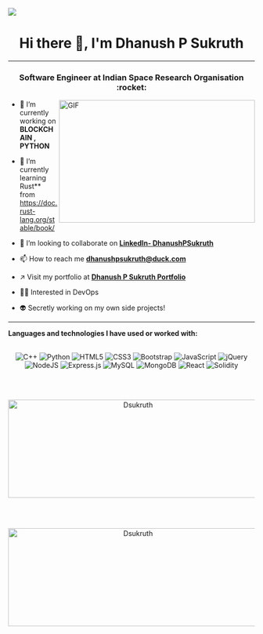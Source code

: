 ![](https://komarev.com/ghpvc/?username=dsukruth)
<br>

<h1 align="center">Hi there 👋, I'm Dhanush P Sukruth </h1>
<hr>
<h3 align="center">Software Engineer at Indian Space Research Organisation :rocket:	 </h3>
<img align="right" alt="GIF" src="https://miro.medium.com/max/875/1*Urc28sbnORGOW5oyohQ06g.gif" width="400px" height="250" />
</a>


- 🔭 I’m currently working on **BLOCKCHAIN , PYTHON**

- 🌱 I’m currently learning Rust** from https://doc.rust-lang.org/stable/book/

- 👯 I’m looking to collaborate on **[LinkedIn- DhanushPSukruth](https://www.linkedin.com/in/dhanush-p-sukruth-76821a157/)**

- 📫 How to reach me **dhanushpsukruth@duck.com**

- ↗ Visit my portfolio at **[Dhanush P Sukruth Portfolio](https://dhanushpsukruth.me)**

- 👨‍💻 Interested in DevOps

- :alien: Secretly working on my own side projects! 

<hr>

**Languages and technologies I have used or worked with:** 
<br>
<br>
<p align="center">
<img alt="C++" src="https://img.shields.io/badge/c++%20-%2300599C.svg?&style=for-the-badge&logo=c%2B%2B&ogoColor=white"/>
<img alt="Python" src="https://img.shields.io/badge/python%20-%2314354C.svg?&style=for-the-badge&logo=python&logoColor=white"/>
<img alt="HTML5" src="https://img.shields.io/badge/html5%20-%23E34F26.svg?&style=for-the-badge&logo=html5&logoColor=white"/>
<img alt="CSS3" src="https://img.shields.io/badge/css3%20-%231572B6.svg?&style=for-the-badge&logo=css3&logoColor=white"/>
<img alt="Bootstrap" src="https://img.shields.io/badge/bootstrap%20-%23563D7C.svg?&style=for-the-badge&logo=bootstrap&logoColor=white"/>
<img alt="JavaScript" src="https://img.shields.io/badge/javascript%20-%23323330.svg?&style=for-the-badge&logo=javascript&logoColor=%23F7DF1E"/>
<img alt="jQuery" src="https://img.shields.io/badge/jquery%20-%230769AD.svg?&style=for-the-badge&logo=jquery&logoColor=white"/>
<img alt="NodeJS" src="https://img.shields.io/badge/node.js%20-%2343853D.svg?&style=for-the-badge&logo=node.js&logoColor=white"/>
<img alt="Express.js" src="https://img.shields.io/badge/express.js%20-%23404d59.svg?&style=for-the-badge"/>
<img alt="MySQL" src="https://img.shields.io/badge/mysql-%2300f.svg?&style=for-the-badge&logo=mysql&logoColor=white"/>
<img alt="MongoDB" src ="https://img.shields.io/badge/MongoDB-%234ea94b.svg?&style=for-the-badge&logo=mongodb&logoColor=white"/>
<img alt="React" src="https://img.shields.io/badge/react%20-%2320232a.svg?&style=for-the-badge&logo=react&logoColor=%2361DAFB"/>
<img alt="Solidity" src="https://img.shields.io/badge/Solidity-e6e6e6?style=for-the-badge&logo=solidity&logoColor=black"/>
</p>


<br>
<br>
<p align="center"><img align="center" src="https://github-readme-stats.vercel.app/api?username=dsukruth&theme=dark&show_icons=true&count_private=true&layout=compact"  height="200" width="515" alt="Dsukruth" /></p>
<br>
<br>
<p align="center"><img align="center" src="https://github-readme-stats.vercel.app/api/top-langs/?username=Dsukruth&theme=dark&show_icons=true&layout=compact&count_private=true"  height="200" width="515" alt="Dsukruth" /></p>
